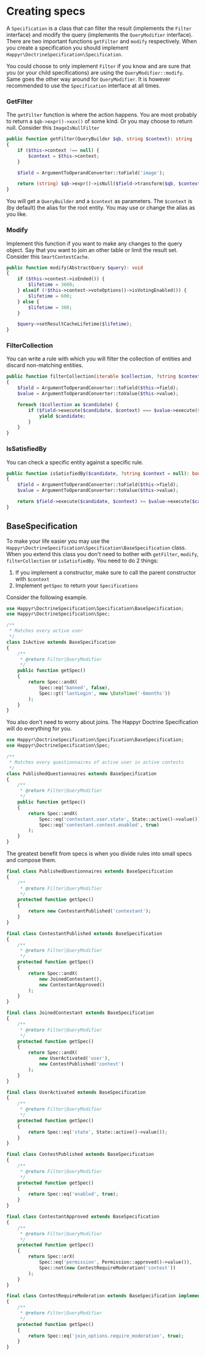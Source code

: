 # Creating specs

A `Specification` is a class that can filter the result (implements the `Filter` interface) and modify the query
(implements the `QueryModifier` interface). There are two important functions `getFilter` and `modify` respectively.
When you create a specification you should implement `Happyr\DoctrineSpecification\Specification`.

You could choose to only implement `Filter` if you know and are sure that you (or your child
specifications) are using the `QueryModifier::modify`. Same goes the other way around for `QueryModifier`. It is
however recommended to use the `Specification` interface at all times.

### GetFilter

The `getFilter` function is where the action happens. You are most probably to return a `$qb->expr()->xxx()` of some kind. Or you may
choose to return null. Consider this `ImageIsNullFilter`

```php
public function getFilter(QueryBuilder $qb, string $context): string
{
    if ($this->context !== null) {
        $context = $this->context;
    }

    $field = ArgumentToOperandConverter::toField('image');

    return (string) $qb->expr()->isNull($field->transform($qb, $context));
}
```

You will get a `QueryBuilder` and a `$context` as parameters. The `$context` is (by default) the alias for the root
entity. You may use or change the alias as you like.

### Modify

Implement this function if you want to make any changes to the query object. Say that you want to join an other table
or limit the result set. Consider this `SmartContestCache`.

```php
public function modify(AbstractQuery $query): void
{
    if ($this->contest->isEnded()) {
        $lifetime = 3600;
    } elseif (!$this->contest->voteOptions()->isVotingEnabled()) {
        $lifetime = 600;
    } else {
        $lifetime = 300;
    }

    $query->setResultCacheLifetime($lifetime);
}
```

### FilterCollection

You can write a rule with which you will filter the collection of entities and discard non-matching entities.

```php
public function filterCollection(iterable $collection, ?string $context = null): iterable
{
    $field = ArgumentToOperandConverter::toField($this->field);
    $value = ArgumentToOperandConverter::toValue($this->value);

    foreach ($collection as $candidate) {
        if ($field->execute($candidate, $context) === $value->execute($candidate, $context))) {
            yield $candidate;
        }
    }
}
```

### IsSatisfiedBy

You can check a specific entity against a specific rule.

```php
public function isSatisfiedBy($candidate, ?string $context = null): bool
{
    $field = ArgumentToOperandConverter::toField($this->field);
    $value = ArgumentToOperandConverter::toValue($this->value);

    return $field->execute($candidate, $context) >= $value->execute($candidate, $context);
}
```

## BaseSpecification

To make your life easier you may use the `Happyr\DoctrineSpecification\Specification\BaseSpecification` class. When you
extend  this class you don't need to bother with `getFilter`, `modify`, `filterCollection` or `isSatisfiedBy`. You need
to do 2 things:

1. If you implement a constructor, make sure to call the parent constructor with `$context`
2. Implement `getSpec` to return your `Specifications`

Consider the following example.

```php
use Happyr\DoctrineSpecification\Specification\BaseSpecification;
use Happyr\DoctrineSpecification\Spec;

/**
 * Matches every active user
 */
class IsActive extends BaseSpecification
{
    /**
     * @return Filter|QueryModifier
     */
    public function getSpec()
    {
        return Spec::andX(
            Spec::eq('banned', false),
            Spec::gt('lastLogin', new \DateTime('-6months'))
        );
    }
}
```

You also don't need to worry about joins. The Happyr Doctrine Specification will do everything for you.

```php
use Happyr\DoctrineSpecification\Specification\BaseSpecification;
use Happyr\DoctrineSpecification\Spec;

/**
 * Matches every questionnaires of active user in active contests
 */
class PublishedQuestionnaires extends BaseSpecification
{
    /**
     * @return Filter|QueryModifier
     */
    public function getSpec()
    {
        return Spec::andX(
            Spec::eq('contestant.user.state', State::active()->value()),
            Spec::eq('contestant.contest.enabled', true)
        );
    }
}
```

The greatest benefit from specs is when you divide rules into small specs and compose them.

```php
final class PublishedQuestionnaires extends BaseSpecification
{
    /**
     * @return Filter|QueryModifier
     */
    protected function getSpec()
    {
        return new ContestantPublished('contestant');
    }
}

final class ContestantPublished extends BaseSpecification
{
    /**
     * @return Filter|QueryModifier
     */
    protected function getSpec()
    {
        return Spec::andX(
            new JoinedContestant(),
            new ContestantApproved()
        );
    }
}

final class JoinedContestant extends BaseSpecification
{
    /**
     * @return Filter|QueryModifier
     */
    protected function getSpec()
    {
        return Spec::andX(
            new UserActivated('user'),
            new ContestPublished('contest')
        );
    }
}

final class UserActivated extends BaseSpecification
{
    /**
     * @return Filter|QueryModifier
     */
    protected function getSpec()
    {
        return Spec::eq('state', State::active()->value());
    }
}

final class ContestPublished extends BaseSpecification
{
    /**
     * @return Filter|QueryModifier
     */
    protected function getSpec()
    {
        return Spec::eq('enabled', true);
    }
}

final class ContestantApproved extends BaseSpecification
{
    /**
     * @return Filter|QueryModifier
     */
    protected function getSpec()
    {
        return Spec::orX(
            Spec::eq('permission', Permission::approved()->value()),
            Spec::not(new ContestRequireModeration('contest'))
        );
    }
}

final class ContestRequireModeration extends BaseSpecification implements Satisfiable
{
    /**
     * @return Filter|QueryModifier
     */
    protected function getSpec()
    {
        return Spec::eq('join_options.require_moderation', true);
    }
}
```
